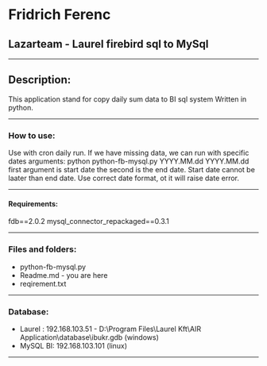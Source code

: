 # Fridrich Ferenc

## Lazarteam - Laurel firebird sql to MySql

---

## Description:

This application stand for copy daily sum data to BI sql system
Written in python.

---

### **How to use:**

Use with cron daily run.
If we have missing data, we can run with specific dates arguments:
python python-fb-mysql.py YYYY.MM.dd YYYY.MM.dd
first argument is start date the second is the end date.
Start date cannot be laater than end date.
Use correct date format, ot it will raise date error.

---

#### **Requirements:**

fdb==2.0.2
mysql_connector_repackaged==0.3.1

---

### **Files and folders:**

- python-fb-mysql.py
- Readme.md - you are here
- reqirement.txt

---

### **Database:**

- Laurel : 192.168.103.51 - D:\Program Files\Laurel Kft\AIR Application\database\ibukr.gdb (windows)
- MySQL BI: 192.168.103.101 (linux)

---
